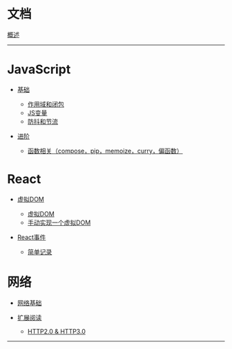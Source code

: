 # 文档

[概述](README.md)

---

# JavaScript

- [基础]()
  - [作用域和闭包](./JavaScript/作用域和闭包.md)
  - [JS变量](./JavaScript/JS变量.md)
  - [防抖和节流](./JavaScript/防抖和节流.md)

- [进阶]()
  - [函数相关（compose，pip，memoize，curry，偏函数）](./JavaScript/函数相关（compose，pip，memoize，curry，偏函数）.md)

# React

- [虚拟DOM]()
  - [虚拟DOM](./React/虚拟DOM.md)
  - [手动实现一个虚拟DOM](./React/手动实现一个虚拟DOM.md)

- [React事件]()
  - [简单记录](./React/React事件简单记录.md)

# 网络

- [网络基础]()

- [扩展阅读]()
  - [HTTP2.0 & HTTP3.0](./Network/HTTP2.0_&_HTTP3.0.md)

---
